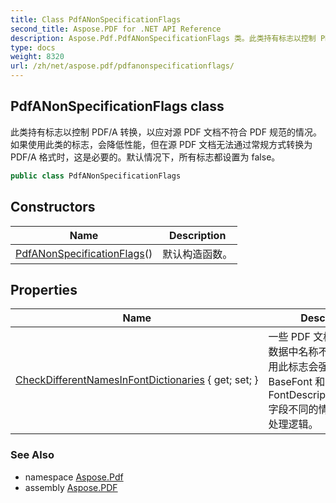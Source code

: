 ```yaml
---
title: Class PdfANonSpecificationFlags
second_title: Aspose.PDF for .NET API Reference
description: Aspose.Pdf.PdfANonSpecificationFlags 类。此类持有标志以控制 PDF/A 转换，以应对源 PDF 文档不符合 PDF 规范的情况。如果使用此类的标志，会降低性能，但在源 PDF 文档无法通过常规方式转换为 PDF/A 格式时，这是必要的。默认情况下，所有标志都设置为 false。
type: docs
weight: 8320
url: /zh/net/aspose.pdf/pdfanonspecificationflags/
---
```

## PdfANonSpecificationFlags class

此类持有标志以控制 PDF/A 转换，以应对源 PDF 文档不符合 PDF 规范的情况。如果使用此类的标志，会降低性能，但在源 PDF 文档无法通过常规方式转换为 PDF/A 格式时，这是必要的。默认情况下，所有标志都设置为 false。

```csharp
public class PdfANonSpecificationFlags
```

## Constructors

| Name | Description |
| --- | --- |
| [PdfANonSpecificationFlags](pdfanonspecificationflags/)() | 默认构造函数。 |

## Properties

| Name | Description |
| --- | --- |
| [CheckDifferentNamesInFontDictionaries](../../aspose.pdf/pdfanonspecificationflags/checkdifferentnamesinfontdictionaries/) { get; set; } | 一些 PDF 文档包含在内部数据中名称不同的字体。使用此标志会强制在 BaseFont 和 FontDescriptor.FontName 字段不同的情况下执行特殊处理逻辑。 |

### See Also

* namespace [Aspose.Pdf](../../aspose.pdf/)
* assembly [Aspose.PDF](../../)